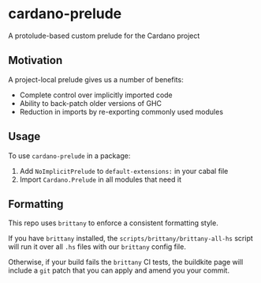 # cardano-prelude

A protolude-based custom prelude for the Cardano project


## Motivation

A project-local prelude gives us a number of benefits:

 - Complete control over implicitly imported code
 - Ability to back-patch older versions of GHC
 - Reduction in imports by re-exporting commonly used modules


## Usage

To use `cardano-prelude` in a package:

  1. Add `NoImplicitPrelude` to `default-extensions:` in your cabal file
  2. Import `Cardano.Prelude` in all modules that need it


## Formatting

This repo uses `brittany` to enforce a consistent formatting style.

If you have `brittany` installed, the `scripts/brittany/brittany-all-hs` script
will run it over all `.hs` files with our `brittany` config file.

Otherwise, if your build fails the `brittany` CI tests, the buildkite page will
include a `git` patch that you can apply and amend you your commit.
